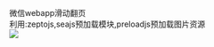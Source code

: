 微信webapp滑动翻页
<br/>
利用:zeptojs,seajs预加载模块,preloadjs预加载图片资源
<br />
<img src="https://raw.githubusercontent.com/darkbluegood/webapp/master/images/cover.jpg" style="max-width:400px" />
